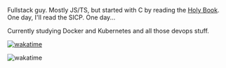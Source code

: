 Fullstack guy. Mostly JS/TS, but started with C by reading the [Holy Book](https://en.wikipedia.org/wiki/The_C_Programming_Language). One day, I'll read the SICP. One day...

Currently studying Docker and Kubernetes and all those devops stuff.

[![wakatime](https://wakatime.com/badge/user/2f2476cb-8e9c-4831-b99f-75f749e1fc16.svg)](https://wakatime.com/@2f2476cb-8e9c-4831-b99f-75f749e1fc16)

![wakatime](https://wakatime.com/share/@YudhistiraTA/625dce90-28cd-4c79-9bf8-abe114071e33.svg)
